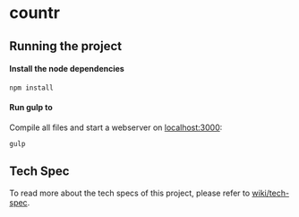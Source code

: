 # countr

## Running the project

#### Install the node dependencies
```
npm install
```

#### Run gulp to
Compile all files and start a webserver on [localhost:3000](http://localhost:3000):
```
gulp
```

## Tech Spec
To read more about the tech specs of this project, please refer to [wiki/tech-spec](wiki/tech-spec.md).
